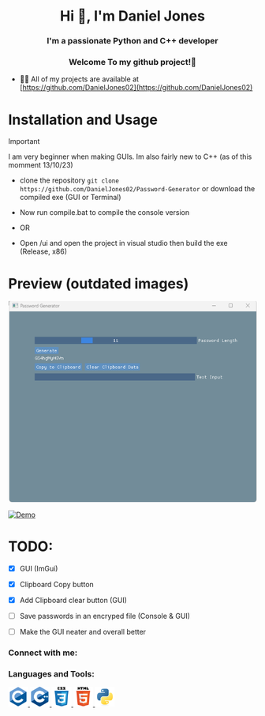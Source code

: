 <h1 align="center">Hi 👋, I'm Daniel Jones</h1>
<h3 align="center">I'm a passionate Python and C++ developer</h3>
<h3 align="center">Welcome To my github project!👋</h3>

- 👨‍💻 All of my projects are available at [https://github.com/DanielJones02](https://github.com/DanielJones02)

# Installation and Usage

> [!IMPORTANT]
> I am very beginner when making GUIs. Im also fairly new to C++ (as of this momment 13/10/23)

 - clone the repository `git clone https://github.com/DanielJones02/Password-Generator` or download the compiled exe (GUI or Terminal)

 - Now run compile.bat to compile the console version

 - OR

 - Open /ui and open the project in visual studio then build the exe (Release, x86)

# Preview (outdated images)

![plot](images/preview.png)

[![Demo]()](https://youtu.be/9QbCJY5QnYE?si=R8-0699ytJEr_eye)

# TODO:

 - [x] GUI (ImGui)

 - [x] Clipboard Copy button
    
 - [x] Add Clipboard clear button (GUI)

 - [ ] Save passwords in an encryped file (Console & GUI)
       
 - [ ] Make the GUI neater and overall better

<h3 align="left">Connect with me:</h3>
<p align="left">
</p>

<h3 align="left">Languages and Tools:</h3>
<p align="left"> <a href="https://www.cprogramming.com/" target="_blank" rel="noreferrer"> <img src="https://raw.githubusercontent.com/devicons/devicon/master/icons/c/c-original.svg" alt="c" width="40" height="40"/> </a> <a href="https://www.w3schools.com/cpp/" target="_blank" rel="noreferrer"> <img src="https://raw.githubusercontent.com/devicons/devicon/master/icons/cplusplus/cplusplus-original.svg" alt="cplusplus" width="40" height="40"/> </a> <a href="https://www.w3schools.com/css/" target="_blank" rel="noreferrer"> <img src="https://raw.githubusercontent.com/devicons/devicon/master/icons/css3/css3-original-wordmark.svg" alt="css3" width="40" height="40"/> </a> <a href="https://www.w3.org/html/" target="_blank" rel="noreferrer"> <img src="https://raw.githubusercontent.com/devicons/devicon/master/icons/html5/html5-original-wordmark.svg" alt="html5" width="40" height="40"/> </a> <a href="https://www.python.org" target="_blank" rel="noreferrer"> <img src="https://raw.githubusercontent.com/devicons/devicon/master/icons/python/python-original.svg" alt="python" width="40" height="40"/> </a> </p>
